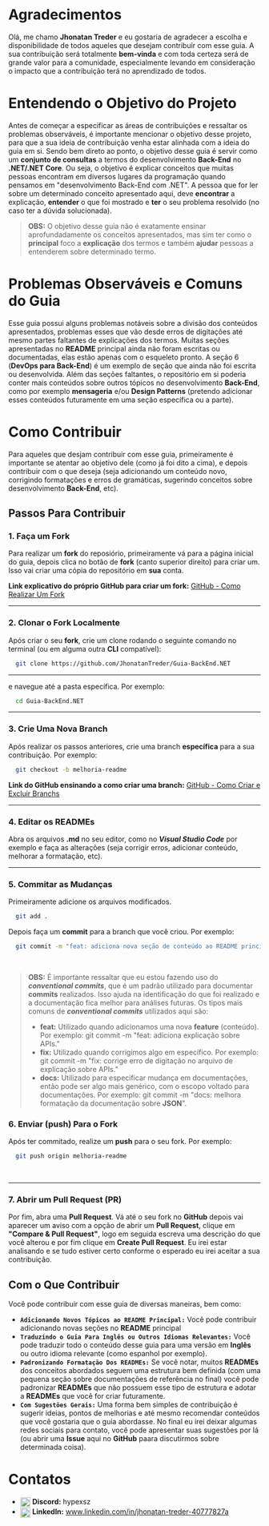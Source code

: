 # Agradecimentos
Olá, me chamo **Jhonatan Treder** e eu gostaria de agradecer a escolha e disponibilidade de todos aqueles que desejam contribuir com esse guia. A sua contribuição será totalmente **bem-vinda**
e com toda certeza será de grande valor para a comunidade, especialmente levando em consideração o impacto que a contribuição terá no aprendizado de todos.

# Entendendo o Objetivo do Projeto
Antes de começar a especificar as áreas de contribuições e ressaltar os problemas observáveis, é importante mencionar o objetivo desse projeto, para que a sua ideia de contribuição venha
estar alinhada com a ideia do guia em si. Sendo bem direto ao ponto, o objetivo desse guia é servir como um **conjunto de consultas** a termos do desenvolvimento **Back-End** no **.NET/.NET Core**.
Ou seja, o objetivo é explicar conceitos que muitas pessoas encontram em diversos lugares da programação quando pensamos em "desenvolvimento Back-End com .NET". A pessoa que for ler sobre um determinado conceito
apresentado aqui, deve **encontrar** a explicação, **entender** o que foi mostrado e **ter** o seu problema resolvido (no caso ter a dúvida solucionada). <br>

> **OBS:** O objetivo desse guia não é exatamente ensinar aprofundadamente os conceitos apresentados, mas sim ter como o **principal** foco a **explicação** dos termos e também **ajudar** pessoas a entenderem
sobre determinado termo. <br>

# Problemas Observáveis e Comuns do Guia
Esse guia possui alguns problemas notáveis sobre a divisão dos conteúdos apresentados, problemas esses que vão desde erros de digitações até mesmo partes faltantes de explicações dos termos.
Muitas seções apresentadas no **README** principal ainda não foram escritas ou documentadas, elas estão apenas com o esqueleto pronto. A seção 6 (**DevOps para Back-End**) é um exemplo de seção que ainda não
foi escrita ou desenvolvida. Além das seções faltantes, o repositório em si poderia conter mais conteúdos sobre outros tópicos no desenvolvimento **Back-End**, como por exemplo **mensageria** e/ou **Design Patterns**
(pretendo adicionar esses conteúdos futuramente em uma seção específica ou a parte).

# Como Contribuir
Para aqueles que desjam contribuir com esse guia, primeiramente é importante se atentar ao objetivo dele (como já foi dito a cima), e depois contribuir com o que deseja
(seja adicionando um conteúdo novo, corrigindo formatações e erros de gramáticas, sugerindo conceitos sobre desenvolvimento **Back-End**, etc).

## Passos Para Contribuir

### 1. Faça um Fork
Para realizar um **fork** do reposiório, primeiramente vá para a página inicial do guia, depois clica no botão de **fork** (canto superior direito) para criar um. Isso vai criar uma cópia
do repositório em **sua** conta. <br>

**Link explicativo do próprio GitHub para criar um fork:** [GitHub - Como Realizar Um Fork](https://docs.github.com/pt/pull-requests/collaborating-with-pull-requests/working-with-forks/fork-a-repo) <br>

---

### 2. Clonar o Fork Localmente
Após criar o seu **fork**, crie um clone rodando o seguinte comando no terminal (ou em alguma outra **CLI** compatível): <br>

```bash
  git clone https://github.com/JhonatanTreder/Guia-BackEnd.NET
```
---

e navegue até a pasta específica. Por exemplo: <br>

```bash
  cd Guia-BackEnd.NET
```
---

### 3. Crie Uma Nova Branch
Após realizar os passos anteriores, crie uma branch **específica** para a sua contribuição. Por exemplo: <br>

```bash
  git checkout -b melhoria-readme
```

**Link do GitHub ensinando a como criar uma branch:** [GitHub - Como Criar e Excluir Branchs](https://docs.github.com/pt/pull-requests/collaborating-with-pull-requests/proposing-changes-to-your-work-with-pull-requests/creating-and-deleting-branches-within-your-repository) <br>

---

### 4. Editar os READMEs
Abra os arquivos **.md** no seu editor, como no **_Visual Studio Code_** por exemplo e faça as alterações (seja corrigir erros, adicionar conteúdo, melhorar a formatação, etc). <br>

---

### 5. Commitar as Mudanças
Primeiramente adicione os arquivos modificados. <br>

```bash
  git add .
```

Depois faça um **commit** para a branch que você criou. Por exemplo: <br>

```bash
  git commit -m "feat: adiciona nova seção de conteúdo ao README principal"
```
<br>

> **OBS:** É importante ressaltar que eu estou fazendo uso do **_conventional commits_**, que é um padrão utilizado para documentar **commits** realizados.
Isso ajuda na identificação do que foi realizado e a documentação fica melhor para análises futuras. Os tipos mais comuns de **_conventional commits_** utilizados aqui são:
> - **feat:** Utilizado quando adicionamos uma nova **feature** (conteúdo). Por exemplo: git commit -m "feat: adiciona explicação sobre APIs."
> - **fix:** Utilizado quando corrigimos algo em específico. Por exemplo: git commit -m "fix: corrige erro de digitação no arquivo de explicação sobre APIs."
> - **docs:** Utilizado para especificar mudança em documentações, então pode ser algo mais genérico, com o escopo voltado para documentações. Por exemplo: git commit -m "docs:
> melhora formatação da documentação sobre **JSON**". <br>

### 6. Enviar (push) Para o Fork
Após ter commitado, realize um **push** para o seu fork. Por exemplo: <br>

```bash
  git push origin melhoria-readme
```
<br>

---

### 7. Abrir um Pull Request (PR)
Por fim, abra uma **Pull Request**. Vá até o seu fork no **GitHub** depois vai aparecer um aviso com a opção de abrir um **Pull Request**, clique em **"Compare & Pull Request"**,
logo em seguida escreva uma descrição do que você alterou e por fim clique em **Create Pull Request**. Eu irei estar analisando e se tudo estiver certo conforme o esperado eu irei aceitar a sua contribuição. <br>

## Com o Que Contribuir
Você pode contribuir com esse guia de diversas maneiras, bem como:
- **`Adicionando Novos Tópicos ao README Principal:`** Você pode contribuir adicionando novas seções no **README** principal
- **`Traduzindo o Guia Para Inglês ou Outros Idiomas Relevantes:`** Você pode traduzir todo o conteúdo desse guia para uma versão em **Inglês** ou outro idioma relevante (como espanhol por exemplo).
- **`Padronizando Formatação Dos READMEs:`** Se você notar, muitos **READMEs** dos conceitos abordados seguem uma estrutura bem definida (com uma pequena seção sobre documentações de referência no final)
você pode padronizar **READMEs** que não possuem esse tipo de estrutura e adotar a **READMEs** que você for criar futuramente.
- **`Com Sugestões Gerais:`** Uma forma bem simples de contribuição é sugerir ideias, pontos de melhorias e até mesmo recomendar conteúdos que você gostaria que o guia abordasse.
No final eu irei deixar algumas redes sociais para contato, você pode apresentar suas sugestões por lá (ou abrir uma **Issue** aqui no **GitHub** paara discutirmos sobre determinada coisa).

# Contatos
-  <img src="https://github.com/user-attachments/assets/1abb9374-6c7e-4630-bb6b-f91b6be0d230" width="20" height="20" alt="Discord" style="vertical-align: middle;" /> **Discord:** hypexsz
-  <img src="https://github.com/user-attachments/assets/592b13ba-ceea-4986-a49e-17feba1be244" width="20" height="20" alt="Discord" style="vertical-align: middle;" /> **LinkedIn:** www.linkedin.com/in/jhonatan-treder-40777827a
